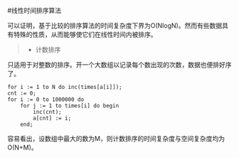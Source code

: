 #线性时间排序算法

可以证明，基于比较的排序算法的时间复杂度下界为O(NlogN)。然而有些数据具有特殊的性质，从而能够使它们在线性时间内被排序。

>* 计数排序

只适用于对整数的排序。开一个大数组以记录每个数出现的次数，数据也便排好序了。

```delphi
for i := 1 to N do inc(times[a[i]]);
cnt := 0;
for i := 0 to 1000000 do
	for j := 1 to times[i] do begin
		inc(cnt);
		a[cnt] := i;
	end;
```


容易看出，设数组中最大的数为M，则计数排序的时间复杂度与空间复杂度均为O(N+M)。
